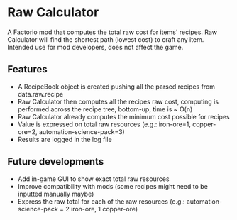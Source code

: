 # Raw Calculator
A Factorio mod that computes the total raw cost for items' recipes. Raw Calculator will find the shortest path (lowest cost) to craft any item. Intended use for mod developers, does not affect the game.

## Features

- A RecipeBook object is created pushing all the parsed recipes from data.raw.recipe
- Raw Calculator then computes all the recipes raw cost, computing is performed across the recipe tree, bottom-up, time is ~ O(n)
- Raw Calculator already computes the minimum cost possible for recipes
- Value is expressed on total raw resources (e.g.: iron-ore=1, copper-ore=2, automation-science-pack=3)
- Results are logged in the log file
## Future developments

- Add in-game GUI to show exact total raw resources
- Improve compatibility with mods (some recipes might need to be inputted manually maybe)
- Express the raw total for each of the raw resources (e.g.: automation-science-pack = 2 iron-ore, 1 copper-ore)
